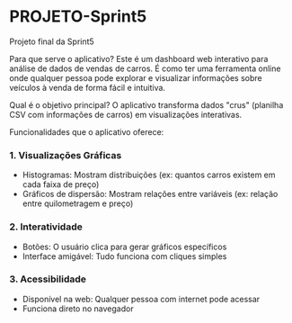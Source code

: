 # PROJETO-Sprint5
Projeto final da Sprint5

Para que serve o aplicativo?
Este é um dashboard web interativo para análise de dados de vendas de carros. É como ter uma ferramenta online onde qualquer pessoa pode explorar e visualizar informações sobre veículos à venda de forma fácil e intuitiva.

Qual é o objetivo principal?
O aplicativo transforma dados "crus" (planilha CSV com informações de carros) em visualizações interativas.

Funcionalidades que o aplicativo oferece:
### 1. Visualizações Gráficas
- Histogramas: Mostram distribuições (ex: quantos carros existem em cada faixa de preço)
- Gráficos de dispersão: Mostram relações entre variáveis (ex: relação entre quilometragem e preço)

### 2. Interatividade
- Botões: O usuário clica para gerar gráficos específicos
- Interface amigável: Tudo funciona com cliques simples

### 3. Acessibilidade
- Disponível na web: Qualquer pessoa com internet pode acessar
- Funciona direto no navegador
